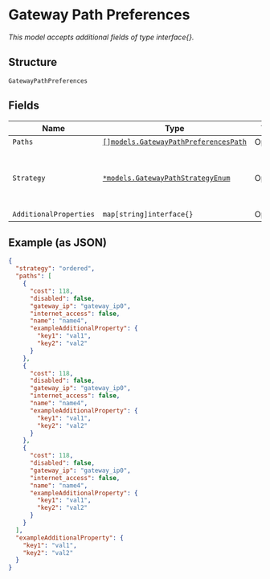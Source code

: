 
# Gateway Path Preferences

*This model accepts additional fields of type interface{}.*

## Structure

`GatewayPathPreferences`

## Fields

| Name | Type | Tags | Description |
|  --- | --- | --- | --- |
| `Paths` | [`[]models.GatewayPathPreferencesPath`](../../doc/models/gateway-path-preferences-path.md) | Optional | - |
| `Strategy` | [`*models.GatewayPathStrategyEnum`](../../doc/models/gateway-path-strategy-enum.md) | Optional | enum: `ecmp`, `ordered`, `weighted`<br><br>**Default**: `"ordered"` |
| `AdditionalProperties` | `map[string]interface{}` | Optional | - |

## Example (as JSON)

```json
{
  "strategy": "ordered",
  "paths": [
    {
      "cost": 118,
      "disabled": false,
      "gateway_ip": "gateway_ip0",
      "internet_access": false,
      "name": "name4",
      "exampleAdditionalProperty": {
        "key1": "val1",
        "key2": "val2"
      }
    },
    {
      "cost": 118,
      "disabled": false,
      "gateway_ip": "gateway_ip0",
      "internet_access": false,
      "name": "name4",
      "exampleAdditionalProperty": {
        "key1": "val1",
        "key2": "val2"
      }
    },
    {
      "cost": 118,
      "disabled": false,
      "gateway_ip": "gateway_ip0",
      "internet_access": false,
      "name": "name4",
      "exampleAdditionalProperty": {
        "key1": "val1",
        "key2": "val2"
      }
    }
  ],
  "exampleAdditionalProperty": {
    "key1": "val1",
    "key2": "val2"
  }
}
```

